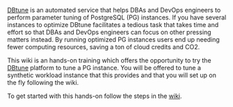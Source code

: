 [DBtune](www.dbune.com) is an automated service that helps DBAs and DevOps engineers to perform parameter tuning of PostgreSQL (PG) instances. 
If you have several instances to optimize DBtune facilitates a tedious task that takes time and effort so that DBAs and DevOps engineers can focus on other pressing matters instead.
By running optimized PG instances users end up needing fewer computing resources, saving a ton of cloud credits and CO2.

This wiki is an hands-on training which offers the opportunity to try the [DBtune](app.dbune.com) platform to tune a PG instance. 
You will be offered to tune a synthetic workload instance that this provides and that you will set up on the fly following the wiki.

To get started with this hands-on follow the steps in the [wiki](https://github.com/dbtuneai/synthetic_workload/wiki).
